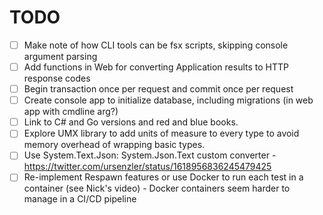 # TODO

- [ ] Make note of how CLI tools can be fsx scripts, skipping console argument parsing
- [ ] Add functions in Web for converting Application results to HTTP response codes
- [ ] Begin transaction once per request and commit once per request
- [ ] Create console app to initialize database, including migrations (in web app with cmdline arg?)
- [ ] Link to C# and Go versions and red and blue books.
- [ ] Explore UMX library to add units of measure to every type to avoid memory overhead of wrapping basic types.
- [ ] Use System.Text.Json: System.Json.Text custom converter
      - https://twitter.com/ursenzler/status/1618956836245479425
- [ ] Re-implement Respawn features or use Docker to run each test in a container (see Nick's video)
      - Docker containers seem harder to manage in a CI/CD pipeline